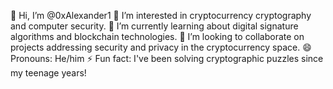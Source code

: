 👋 Hi, I’m @0xAlexander1
👀 I’m interested in cryptocurrency cryptography and computer security.
🌱 I’m currently learning about digital signature algorithms and blockchain technologies.
💞️ I’m looking to collaborate on projects addressing security and privacy in the cryptocurrency space.
😄 Pronouns: He/him
⚡ Fun fact: I've been solving cryptographic puzzles since my teenage years!
